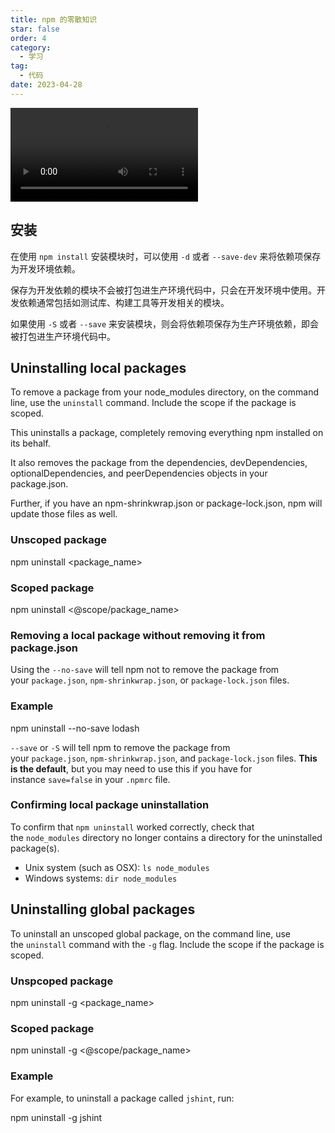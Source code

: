 ```yaml
---
title: npm 的零散知识
star: false
order: 4
category:
  - 学习
tag:
  - 代码
date: 2023-04-28
---
```

<video src="https://ihs-1317591693.cos.ap-guangzhou.myqcloud.com/grdoc/47425958_357434018349105_8771663879588544512_n.mp4" controls></video>

## 安装

在使用 `npm install` 安装模块时，可以使用 `-d` 或者 `--save-dev` 来将依赖项保存为开发环境依赖。

保存为开发依赖的模块不会被打包进生产环境代码中，只会在开发环境中使用。开发依赖通常包括如测试库、构建工具等开发相关的模块。

如果使用 `-S` 或者 `--save` 来安装模块，则会将依赖项保存为生产环境依赖，即会被打包进生产环境代码中。

## Uninstalling local packages

To remove a package from your node_modules directory, on the command line, use the `uninstall` command. Include the scope if the package is scoped.

This uninstalls a package, completely removing everything npm installed on its behalf.

It also removes the package from the dependencies, devDependencies, optionalDependencies, and peerDependencies objects in your package.json.

Further, if you have an npm-shrinkwrap.json or package-lock.json, npm will update those files as well.

### Unscoped package

npm uninstall <package_name>

### Scoped package

npm uninstall <@scope/package_name>

### Removing a local package without removing it from package.json

Using the `--no-save` will tell npm not to remove the package from your `package.json`, `npm-shrinkwrap.json`, or `package-lock.json` files.

### Example

npm uninstall --no-save lodash

`--save` or `-S` will tell npm to remove the package from your `package.json`, `npm-shrinkwrap.json`, and `package-lock.json` files. **This is the default**, but you may need to use this if you have for instance `save=false` in your `.npmrc` file.

### Confirming local package uninstallation

To confirm that `npm uninstall` worked correctly, check that the `node_modules` directory no longer contains a directory for the uninstalled package(s).

-   Unix system (such as OSX): `ls node_modules`
-   Windows systems: `dir node_modules`

## Uninstalling global packages

To uninstall an unscoped global package, on the command line, use the `uninstall` command with the `-g` flag. Include the scope if the package is scoped.

### Unspcoped package
npm uninstall -g <package_name>

### Scoped package

npm uninstall -g <@scope/package_name>

### Example

For example, to uninstall a package called `jshint`, run:

npm uninstall -g jshint